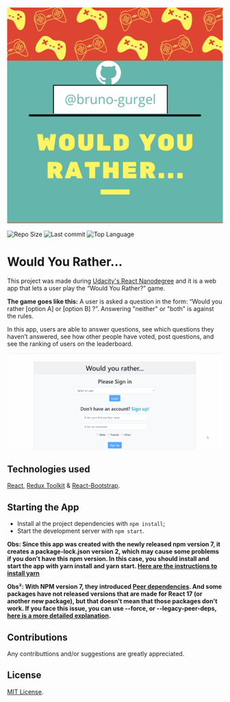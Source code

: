 ![Would you Rather Banner](./src/assets/would-you-rather-banner-1.png)

![Repo Size](https://img.shields.io/github/repo-size/bruno-gurgel/would-you-rather) ![Last commit](https://img.shields.io/github/last-commit/bruno-gurgel/would-you-rather) ![Top Language](https://img.shields.io/github/languages/top/bruno-gurgel/would-you-rather)

# Would You Rather...

This project was made during [Udacity's React Nanodegree](https://www.udacity.com/course/react-nanodegree--nd019) and it is a web app that lets a user play the “Would You Rather?” game.

**The game goes like this:** A user is asked a question in the form: “Would you rather [option A] or [option B] ?”. Answering "neither" or "both" is against the rules.

In this app, users are able to answer questions, see which questions they haven’t answered, see how other people have voted, post questions, and see the ranking of users on the leaderboard.

![Would You Rather Gif](./src/assets/would-you-rather-gif.gif)

## Technologies used

[React](https://reactjs.org/), [Redux Toolkit](https://redux-toolkit.js.org/) & [React-Bootstrap](https://react-bootstrap.github.io/).

## Starting the App

- Install al the project dependencies with `npm install`;
- Start the development server with `npm start`.

**Obs: Since this app was created with the newly released npm version 7, it creates a package-lock.json version 2, which may cause some problems if you don't have this npm version. In this case, you should install and start the app with yarn install and yarn start. [Here are the instructions to install yarn](https://yarnpkg.com/getting-started/install)**

**Obs²: With NPM version 7, they introduced [Peer dependencies](https://github.blog/2021-02-02-npm-7-is-now-generally-available/#peer-dependencies). And some packages have not released versions that are made for React 17 (or another new package), but that doesn't mean that those packages don't work. If you face this issue, you can use --force, or --legacy-peer-deps, [here is a more detailed explanation](https://stackoverflow.com/questions/66020820/npm-when-to-use-force-and-legacy-peer-deps/66035709).**

## Contributions

Any contributtions and/or suggestions are greatly appreciated.

## License

[MIT License](https://opensource.org/licenses/MIT).
